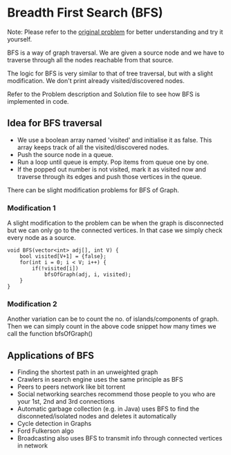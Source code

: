 # Breadth First Search (BFS)

Note: Please refer to the [original problem](https://practice.geeksforgeeks.org/problems/bfs-traversal-of-graph/1/?track=DSASP-Graph&batchId=154) for better understanding and try it yourself.

BFS is a way of graph traversal. We are given a source node and we have to traverse through all the nodes reachable from that source.

The logic for BFS is very similar to that of tree traversal, but with a slight modification. We don't print already visited/discovered nodes.

Refer to the Problem description and Solution file to see how BFS is implemented in code.

## Idea for BFS traversal

* We use a boolean array named 'visited' and initialise it as false. This array keeps track of all the visited/discovered nodes.
* Push the source node in a queue.
* Run a loop until queue is empty. Pop items from queue one by one.
* If the popped out number is not visited, mark it as visited now and traverse through its edges and push those vertices in the queue.

There can be slight modification problems for BFS of Graph.

### Modification 1

A slight modification to the problem can be when the graph is disconnected but we can only go to the connected vertices. In that case we simply check every node as a source.

```
void BFS(vector<int> adj[], int V) {
    bool visited[V+1] = {false};
    for(int i = 0; i < V; i++) {
        if(!visited[i])
            bfsOfGraph(adj, i, visited);
    }
}

```

### Modification 2

Another variation can be to count the no. of islands/components of graph. Then we can simply count in the above code snippet how many times we call the function bfsOfGraph()

## Applications of BFS
* Finding the shortest path in an unweighted graph
* Crawlers in search engine uses the same principle as BFS
* Peers to peers network like bit torrent
* Social networking searches recommend those people to you who are your 1st, 2nd and 3rd connections
* Automatic garbage collection (e.g. in Java) uses BFS to find the disconneted/isolated nodes and deletes it automatically
* Cycle detection in Graphs
* Ford Fulkerson algo
* Broadcasting also uses BFS to transmit info through connected vertices in network


